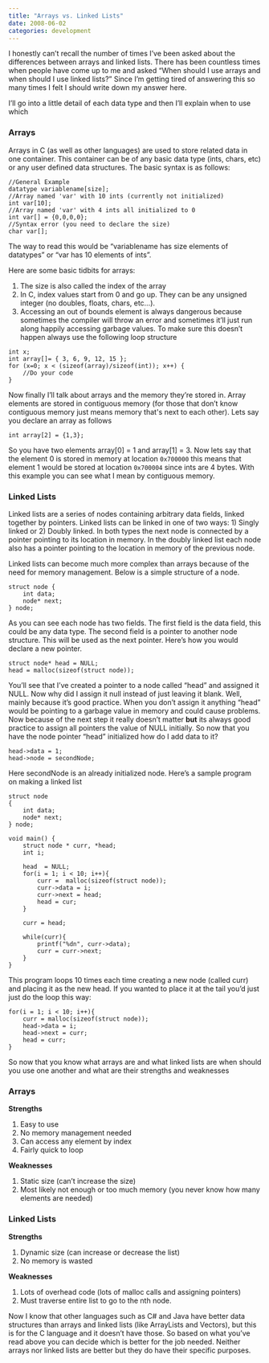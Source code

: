```yaml
---
title: "Arrays vs. Linked Lists"
date: 2008-06-02
categories: development
---
```

I honestly can’t recall the number of times I’ve been asked about the differences between arrays and linked lists. There has been countless times when people have come up to me and asked “When should I use arrays and when should I use linked lists?” Since I’m getting tired of answering this so many times I felt I should write down my answer here.

I’ll go into a little detail of each data type and then I’ll explain when to use which

### Arrays
Arrays in C (as well as other languages) are used to store related data in one container. This container can be of any basic data type (ints, chars, etc) or any user defined data structures. The basic syntax is as follows:

```
//General Example
datatype variablename[size];
//Array named 'var' with 10 ints (currently not initialized)
int var[10];
//Array named 'var' with 4 ints all initialized to 0
int var[] = {0,0,0,0};
//Syntax error (you need to declare the size)
char var[];
```
The way to read this would be “variablename has size elements of datatypes” or “var has 10 elements of ints”.

Here are some basic tidbits for arrays:
1. The size is also called the index of the array
2. In C, index values start from 0 and go up. They can be any unsigned integer (no doubles, floats, chars, etc…).
3. Accessing an out of bounds element is always dangerous because sometimes the compiler will throw an error and sometimes it’ll just run along happily accessing garbage values. To make sure this doesn’t happen always use the following loop structure

```
int x;
int array[]= { 3, 6, 9, 12, 15 };
for (x=0; x < (sizeof(array)/sizeof(int)); x++) {
    //Do your code
}
```
Now finally I’ll talk about arrays and the memory they’re stored in. Array elements are stored in contiguous memory (for those that don’t know contiguous memory just means memory that's next to each other).
Lets say you declare an array as follows

```
int array[2] = {1,3};
```

So you have two elements array[0] = 1 and array[1] = 3. Now lets say that the element 0 is stored in memory at location `0x700000`
this means that element 1 would be stored at location `0x700004`
since ints are 4 bytes. With this example you can see what I mean by contiguous memory.

### Linked Lists
Linked lists are a series of nodes containing arbitrary data fields, linked together by pointers. Linked lists can be linked in one of two ways: 1) Singly linked or 2) Doubly linked. In both types the next node is connected by a pointer pointing to its location in memory. In the doubly linked list each node also has a pointer pointing to the location in memory of the previous node.

Linked lists can become much more complex than arrays because of the need for memory management. Below is a simple structure of a node.

```
struct node {
    int data;
    node* next;
} node;
```
As you can see each node has two fields. The first field is the data field, this could be any data type. The second field is a pointer to another node structure. This will be used as the next pointer. Here’s how you would declare a new pointer.

```
struct node* head = NULL;
head = malloc(sizeof(struct node));
```
You’ll see that I’ve created a pointer to a node called “head” and assigned it NULL. Now why did I assign it null instead of just leaving it blank. Well, mainly because it’s good practice. When you don’t assign it anything “head” would be pointing to a garbage value in memory and could cause problems. Now because of the next step it really doesn’t matter **but** its always good practice to assign all pointers the value of NULL initially.
So now that you have the node pointer “head” initialized how do I add data to it?
```
head->data = 1;
head->node = secondNode;
```
Here secondNode is an already initialized node.
Here’s a sample program on making a linked list
```
struct node
{
    int data;
    node* next;
} node;

void main() {
    struct node * curr, *head;
    int i;

    head  = NULL;
    for(i = 1; i < 10; i++){
        curr =  malloc(sizeof(struct node));
        curr->data = i;
        curr->next = head;
        head = cur;
    }

    curr = head;

    while(curr){
        printf("%dn", curr->data);
        curr = curr->next;
    }
}
```
This program loops 10 times each time creating a new node (called curr) and placing it as the new head. If you wanted to place it at the tail you’d just just do the loop this way:
```
for(i = 1; i < 10; i++){
    curr = malloc(sizeof(struct node));
    head->data = i;
    head->next = curr;
    head = curr;
}
```
So now that you know what arrays are and what linked lists are when should you use one another and what are their strengths and weaknesses

### Arrays
**Strengths**
1. Easy to use
2. No memory management needed
3. Can access any element by index
4. Fairly quick to loop

**Weaknesses**
1. Static size (can’t increase the size)
2. Most likely not enough or too much memory (you never know how many elements are needed)

### Linked Lists
**Strengths**
1. Dynamic size (can increase or decrease the list)
2. No memory is wasted

**Weaknesses**
1. Lots of overhead code (lots of malloc calls and assigning pointers)
2. Must traverse entire list to go to the nth node.

Now I know that other languages such as C# and Java have better data structures than arrays and linked lists (like ArrayLists and Vectors), but this is for the C language and it doesn’t have those. So based on what you’ve read above you can decide which is better for the job needed. Neither arrays nor linked lists are better but they do have their specific purposes.
